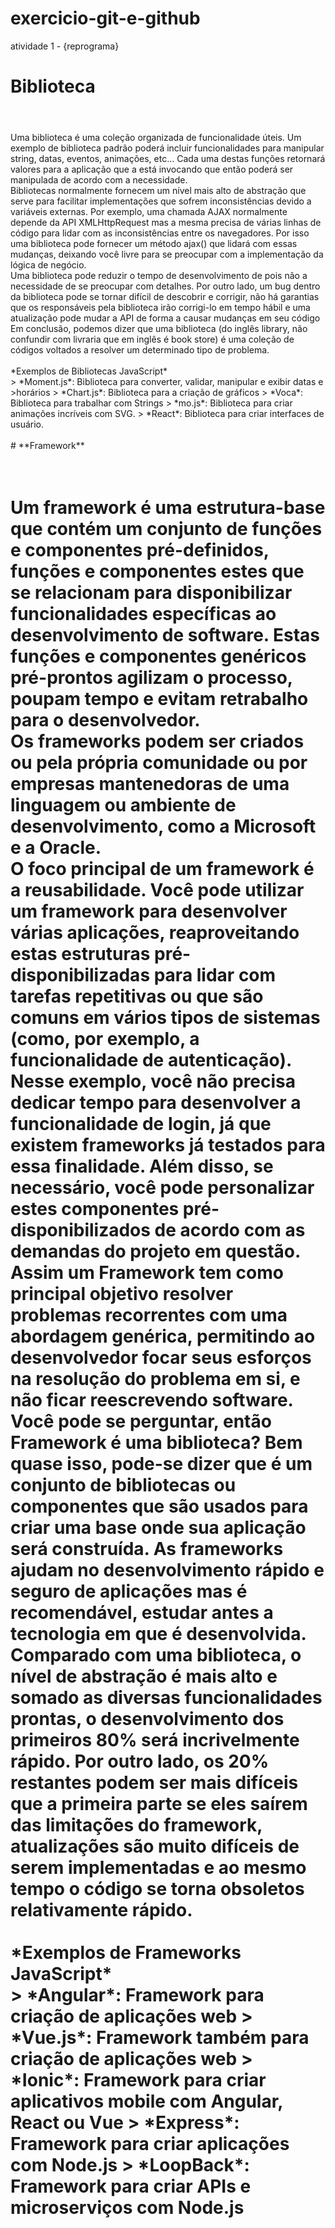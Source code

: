 # exercicio-git-e-github
atividade 1 -  {reprograma}

# **Biblioteca** <h1>
<br>
Uma biblioteca é uma coleção organizada de funcionalidade úteis. Um exemplo de biblioteca padrão poderá incluir funcionalidades para manipular string, datas, eventos, animações, etc… Cada uma destas funções retornará valores para a aplicação que a está invocando que então poderá ser manipulada de acordo com a necessidade.
<br>
Bibliotecas normalmente fornecem um nível mais alto de abstração que serve para facilitar implementações que sofrem inconsistências devido a variáveis externas. Por exemplo, uma chamada AJAX normalmente depende da API XMLHttpRequest mas a mesma precisa de várias linhas de código para lidar com as inconsistências entre os navegadores. Por isso uma biblioteca pode fornecer um método ajax() que lidará com essas mudanças, deixando você livre para se preocupar com a implementação da lógica de negócio.
<br>
Uma biblioteca pode reduzir o tempo de desenvolvimento de pois não a necessidade de se preocupar com detalhes. Por outro lado, um bug dentro da biblioteca pode se tornar difícil de descobrir e corrigir, não há garantias que os responsáveis pela biblioteca irão corrigi-lo em tempo hábil e uma atualização pode mudar a API de forma a causar mudanças em seu código
Em conclusão, podemos dizer que uma biblioteca (do inglês library, não confundir com livraria que em inglês é book store) é uma coleção de códigos voltados a resolver um determinado tipo de problema.
<br> <br>
*Exemplos de Bibliotecas JavaScript*
<br>
> *Moment.js*: Biblioteca para converter, validar, manipular e exibir datas e >horários
> *Chart.js*: Biblioteca para a criação de gráficos
> *Voca*: Biblioteca para trabalhar com Strings
> *mo.js*: Biblioteca para criar animações incríveis com SVG. 
> *React*: Biblioteca para criar interfaces de usuário. 
<br> <br>
# **Framework** <h1>
<br>
Um framework é uma estrutura-base que contém um conjunto de funções e componentes pré-definidos, funções e componentes estes que se relacionam para disponibilizar funcionalidades específicas ao desenvolvimento de software. Estas funções e componentes genéricos pré-prontos agilizam o processo, poupam tempo e evitam retrabalho para o desenvolvedor.
<br>
Os frameworks podem ser criados ou pela própria comunidade ou por empresas mantenedoras de uma linguagem ou ambiente de desenvolvimento, como a Microsoft e a Oracle.
<br>
O foco principal de um framework é a reusabilidade. Você pode utilizar um framework para desenvolver várias aplicações, reaproveitando estas estruturas pré-disponibilizadas para lidar com tarefas repetitivas ou que são comuns em vários tipos de sistemas (como, por exemplo, a funcionalidade de autenticação). Nesse exemplo, você não precisa dedicar tempo para desenvolver a funcionalidade de login, já que existem frameworks já testados para essa finalidade. Além disso, se necessário, você pode personalizar estes componentes pré-disponibilizados de acordo com as demandas do projeto em questão.
<br>
Assim um Framework tem como principal objetivo resolver problemas recorrentes com uma abordagem genérica, permitindo ao desenvolvedor focar seus esforços na resolução do problema em si, e não ficar reescrevendo software. Você pode se perguntar, então Framework é uma biblioteca? Bem quase isso, pode-se dizer que é um conjunto de bibliotecas ou componentes que são usados para criar uma base onde sua aplicação será construída. As frameworks ajudam no desenvolvimento rápido e seguro de aplicações mas é recomendável, estudar antes a tecnologia em que é desenvolvida. Comparado com uma biblioteca, o nível de abstração é mais alto e somado as diversas funcionalidades prontas, o desenvolvimento dos primeiros 80% será incrivelmente rápido. Por outro lado, os 20% restantes podem ser mais difíceis que a primeira parte se eles saírem das limitações do framework, atualizações são muito difíceis de serem implementadas e ao mesmo tempo o código se torna obsoletos relativamente rápido.
<br> <br>
*Exemplos de Frameworks JavaScript*
<br>
> *Angular*: Framework para criação de aplicações web
> *Vue.js*: Framework também para criação de aplicações web
> *Ionic*: Framework para criar aplicativos mobile com Angular, React ou Vue
> *Express*: Framework para criar aplicações com Node.js
> *LoopBack*: Framework para criar APIs e microserviços com Node.js